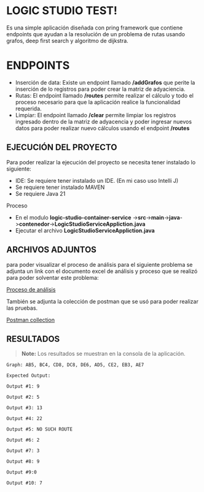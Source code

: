 # LOGIC STUDIO TEST!

Es una simple aplicación diseñada con pring framework que contiene endpoints que ayudan a la resolución de un problema de rutas usando grafos, deep first search y algoritmo de dijkstra.


# ENDPOINTS

- Inserción de data: Existe un endpoint llamado **/addGrafos** que perite la inserción de lo registros para poder crear la matriz de adyaciencia.
- Rutas:  El endpoint llamado **/routes** permite realizar el cálculo y todo el proceso necesario para que la aplicación realice la funcionalidad requerida.
- Limpiar:  El endpoint llamado **/clear** permite limpiar los registros ingresado dentro de la matriz de adyacencia y poder ingresar nuevos datos para poder realizar nuevo cálculos usando el endpoint **/routes** 

## EJECUCIÓN DEL PROYECTO

Para poder realizar la ejecución del proyecto se necesita tener instalado lo siguiente: 

- IDE:  Se requiere tener instalado un IDE. (En mi caso uso Intelli J)
- Se requiere tener instalado MAVEN
- Se requiere Java 21

Proceso
- En el modulo **logic-studio-container-service** ->**src**->**main**->**java**->**contenedor**->**LogicStudioServiceAppliction.java**
- Ejecutar el archivo **LogicStudioServiceAppliction.java**

## ARCHIVOS ADJUNTOS

para poder visualizar el proceso de análisis para el siguiente problema se adjunta un link con el documento excel de análisis y proceso que se realizó para poder solventar este problema:

[Proceso de análisis](https://docs.google.com/spreadsheets/d/1PihAjKMMGNNd07C4VjD2Sm7H2rYHuvWw/edit?usp=sharing&ouid=104395353227264353186&rtpof=true&sd=true)

También se adjunta la colección de postman que se usó para poder realizar las pruebas.

[Postman collection](https://drive.google.com/file/d/1owYCklzNNDhtvHRCUJTRf1eEYzWjdJhE/view?usp=sharing)


## RESULTADOS
> **Note:** Los resultados se muestran en la consola de la aplicación.

```text
Graph: AB5, BC4, CD8, DC8, DE6, AD5, CE2, EB3, AE7

Expected Output:

Output #1: 9

Output #2: 5

Output #3: 13

Output #4: 22

Output #5: NO SUCH ROUTE

Output #6: 2

Output #7: 3

Output #8: 9

Output #9:0

Output #10: 7
```

